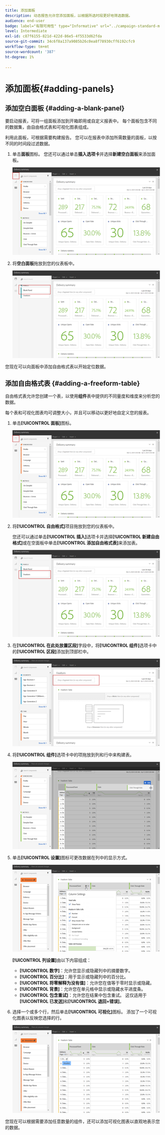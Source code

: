 ```yaml
---
title: 添加面板
description: 动态报告允许您添加面板，以根据所选时段更好地筛选数据。
audience: end-user
badge: label="有限可用性" type="Informative" url="../campaign-standard-migration-home.md" tooltip="仅限于Campaign Standard已迁移的用户"
level: Intermediate
exl-id: c87f6155-821d-422d-86e5-4f5533d62fda
source-git-commit: 34c6f8a137a9085b26c0ea8f78930cff6192cfc9
workflow-type: tm+mt
source-wordcount: '387'
ht-degree: 1%

---
```


# 添加面板{#adding-panels}

## 添加空白面板 {#adding-a-blank-panel}

要启动报表，可将一组面板添加到开箱即用或自定义报表中。 每个面板包含不同的数据集，由自由格式表和可视化图表组成。

利用此面板，可根据需要构建报告。 您可以在报表中添加所需数量的面板，以按不同的时间段过滤数据。

1. 单击&#x200B;**面板**&#x200B;图标。 您还可以通过单击&#x200B;**插入选项卡**&#x200B;并选择&#x200B;**新建空白面板**&#x200B;来添加面板。

   ![](assets/dynamic_report_panel_1.png)

1. 将&#x200B;**空白面板**&#x200B;拖放到您的仪表板中。

   ![](assets/dynamic_report_panel.png)

您现在可以向面板中添加自由格式表以开始定位数据。

## 添加自由格式表 {#adding-a-freeform-table}

自由格式表允许您创建一个表，以使用&#x200B;**组件**&#x200B;表中提供的不同量度和维度来分析您的数据。

每个表和可视化图表均可调整大小，并且可以移动以更好地自定义您的报表。

1. 单击&#x200B;**[!UICONTROL 面板]**&#x200B;图标。

   ![](assets/dynamic_report_panel_1.png)

1. 将&#x200B;**[!UICONTROL 自由格式]**&#x200B;项目拖放到您的仪表板中。

   您还可以通过单击&#x200B;**[!UICONTROL 插入]**&#x200B;选项卡并选择&#x200B;**[!UICONTROL 新建自由格式]**&#x200B;或在空面板中单击&#x200B;**[!UICONTROL 添加自由格式表]**&#x200B;来添加表。

   ![](assets/dynamic_report_panel_2.png)

1. 在&#x200B;**[!UICONTROL 在此处放置区段]**&#x200B;字段中，将&#x200B;**[!UICONTROL 组件]**&#x200B;选项卡中的&#x200B;**[!UICONTROL 区段]**&#x200B;添加到顶部栏中。

   ![](assets/dynamic_report_panel_3.png)

1. 将&#x200B;**[!UICONTROL 组件]**&#x200B;选项卡中的项拖放到列和行中来构建表。

   ![](assets/dynamic_report_freeform_3.png)

1. 单击&#x200B;**[!UICONTROL 设置]**&#x200B;图标可更改数据在列中的显示方式。

   ![](assets/dynamic_report_freeform_4.png)

   **[!UICONTROL 列设置]**&#x200B;由以下内容组成：

   * **[!UICONTROL 数字]**：允许您显示或隐藏列中的摘要数字。
   * **[!UICONTROL 百分比]**：用于显示或隐藏列中的百分比。
   * **[!UICONTROL 将零解释为没有值]**：允许您在值等于零时显示或隐藏。
   * **[!UICONTROL 背景]**：允许您在单元格中显示或隐藏水平进度条。
   * **[!UICONTROL 包含重试]**：允许您在结果中包含重试。 这仅适用于&#x200B;**[!UICONTROL 已发送]**&#x200B;和&#x200B;**[!UICONTROL 退回+错误]**。

1. 选择一个或多个行，然后单击&#x200B;**[!UICONTROL 可视化]**&#x200B;图标。 添加了一个可视化图表以反映您选择的行。

   ![](assets/dynamic_report_freeform_5.png)

您现在可以根据需要添加任意数量的组件，还可以添加可视化图表以直观地表示您的数据。
